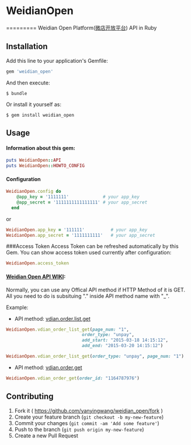 # WeidianOpen
=========
Weidian Open Platform([微店开放平台](http://open.weidian.com/)) API in Ruby

## Installation
Add this line to your application's Gemfile:
```ruby
gem 'weidian_open'
```

And then execute:
```shell
$ bundle
```

Or install it yourself as:
```shell
$ gem install weidian_open
```

## Usage
#### Information about this gem:
```ruby
puts WeidianOpen::API
puts WeidianOpen::HOWTO_CONFIG
```

#### Configuration
```ruby
WeidianOpen.config do
    @app_key = '1111111'             # your app_key
    @app_secret = '1111111111111111' # your app_secret
  end
```
or
```ruby
WeidianOpen.app_key = '111111'          # your app_key
WeidianOpen.app_secret = '1111111111'   # your app_secret
```

###Access Token
Access Token can be refreshed automatically by this Gem.
You can show access token used currently after configuration:
```ruby
WeidianOpen.access_token
```

#### [Weidian Open API WIKI](http://wiki.open.weidian.com/):
Normally, you can use any Offical API method if HTTP Method of it is GET.
All you need to do is subsituing "." inside API method name with "_".

Example:
* API method: [vdian.order.list.get](http://wiki.open.weidian.com/index.php?title=%E8%8E%B7%E5%8F%96%E8%AE%A2%E5%8D%95%E5%88%97%E8%A1%A8)
```ruby
WeidianOpen.vdian_order_list_get(page_num: "1",
                             order_type: "unpay",
                             add_start: "2015-03-18 14:15:12",
                             add_end: "2015-03-20 14:15:12")

WeidianOpen.vdian_order_list_get(order_type: "unpay", page_num: "1")
```

* API method: [vdian.order.get](http://wiki.open.weidian.com/index.php?title=%E8%8E%B7%E5%8F%96%E8%AE%A2%E5%8D%95%E5%88%97%E8%A1%A8)
```ruby
WeidianOpen.vdian_order_get(order_id: "1164787976")
```

## Contributing
1. Fork it ( https://github.com/yanyingwang/weidian_open/fork )
2. Create your feature branch (`git checkout -b my-new-feature`)
3. Commit your changes (`git commit -am 'Add some feature'`)
4. Push to the branch (`git push origin my-new-feature`)
5. Create a new Pull Request

